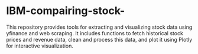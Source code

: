 # IBM-compairing-stock-
This repository provides tools for extracting and visualizing stock data using yfinance and web scraping. It includes functions to fetch historical stock prices and revenue data, clean and process this data, and plot it using Plotly for interactive visualization.
